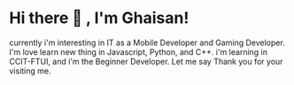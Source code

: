 # Hi there 👋 , I'm Ghaisan!
currently i'm interesting in IT as a Mobile Developer and Gaming Developer. 
I'm love learn new thing in Javascript, Python, and C++.
i'm learning in CCIT-FTUI, and i'm the Beginner Developer. 
Let me say Thank you for your visiting me.
